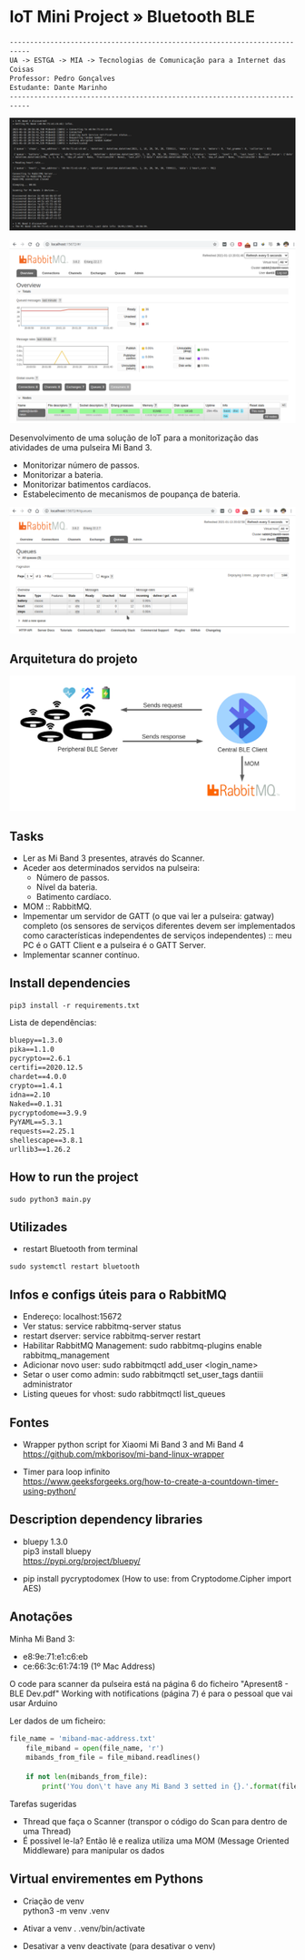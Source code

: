 # IoT Mini Project » Bluetooth BLE

``` 
---------------------------------------------------------------------------
UA -> ESTGA -> MIA -> Tecnologias de Comunicação para a Internet das Coisas
Professor: Pedro Gonçalves
Estudante: Dante Marinho
---------------------------------------------------------------------------
```

![IoT Mini Project » Bluetooth BLE - print-program-running.png](images/print-program-running.png)


![IoT Mini Project » Bluetooth BLE - RabbitMQ Overview](images/rabbit-overview.png)

Desenvolvimento de uma solução de IoT para a monitorização das atividades de uma pulseira Mi Band 3.
- Monitorizar número de passos.
- Monitorizar a bateria.
- Monitorizar batimentos cardíacos.
- Estabelecimento de mecanismos de poupança de bateria.

![IoT Mini Project » Bluetooth BLE - RabbitMQ Queues](images/rabbit-queues.png)

## Arquitetura do projeto

![Arquitetura do projeto](images/diagrama-iot-project.png)

## Tasks

- Ler as Mi Band 3 presentes, através do Scanner.
- Aceder aos determinados servidos na pulseira:
    - Número de passos.
    - Nível da bateria.
    - Batimento cardíaco.
- MOM :: RabbitMQ.
- Impementar um servidor de GATT (o que vai ler a pulseira: gatway) completo (os sensores de serviços diferentes devem ser implementados como características independentes de serviços independentes) :: meu PC é o GATT Client e a pulseira é o GATT Server.
- Implementar scanner contínuo.

## Install dependencies
```
pip3 install -r requirements.txt
```

Lista de dependências:
```
bluepy==1.3.0
pika==1.1.0
pycrypto==2.6.1
certifi==2020.12.5
chardet==4.0.0
crypto==1.4.1
idna==2.10
Naked==0.1.31
pycryptodome==3.9.9
PyYAML==5.3.1
requests==2.25.1
shellescape==3.8.1
urllib3==1.26.2
```
## How to run the project

```
sudo python3 main.py
```

## Utilizades

- restart Bluetooth from terminal
```
sudo systemctl restart bluetooth
```

## Infos e configs úteis para o RabbitMQ

- Endereço: localhost:15672
- Ver status: service rabbitmq-server status
- restart dserver: service rabbitmq-server restart
- Habilitar RabbitMQ Management: sudo rabbitmq-plugins enable rabbitmq_management
- Adicionar novo user: sudo rabbitmqctl add_user <login_name> <password>
- Setar o user como admin: sudo rabbitmqctl set_user_tags dantiii administrator
- Listing queues for vhost: sudo rabbitmqctl list_queues

## Fontes

- Wrapper python script for Xiaomi Mi Band 3 and Mi Band 4  
https://github.com/mkborisov/mi-band-linux-wrapper

- Timer para loop infinito  
https://www.geeksforgeeks.org/how-to-create-a-countdown-timer-using-python/

## Description dependency libraries

- bluepy 1.3.0  
pip3 install bluepy  
https://pypi.org/project/bluepy/

- pip install pycryptodomex (How to use: from Cryptodome.Cipher import AES)

## Anotações

Minha Mi Band 3:  
- e8:9e:71:e1:c6:eb
- ce:66:3c:61:74:19 (1º Mac Address)

O code para scanner da pulseira está na página 6 do ficheiro "Apresent8 - BLE Dev.pdf"
Working with notifications (página 7) é para o pessoal que vai usar Arduino

Ler dados de um ficheiro:  
```python
file_name = 'miband-mac-address.txt'
    file_miband = open(file_name, 'r')
    mibands_from_file = file_miband.readlines()

    if not len(mibands_from_file):
        print('You don\'t have any Mi Band 3 setted in {}.'.format(file_name))
```

Tarefas sugeridas

- Thread que faça o Scanner (transpor o código do Scan para dentro de uma Thread)
- É possivel le-la? Então lê e realiza utiliza uma MOM (Message Oriented Middleware) para manipular os dados

## Virtual envirementes em Pythons

-  Criação de venv  
python3 -m venv .venv  

- Ativar a venv
. .venv/bin/activate  

- Desativar a venv
deactivate (para desativar o venv)  